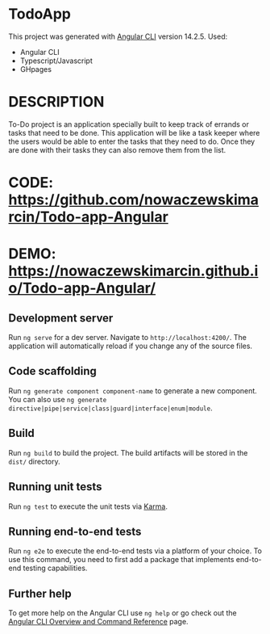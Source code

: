 # TodoApp

This project was generated with [Angular CLI](https://github.com/angular/angular-cli) version 14.2.5.
Used: 
* Angular CLI
* Typescript/Javascript
* GHpages

# DESCRIPTION

To-Do project is an application specially built to keep track of errands or tasks that need to be done. This application will be like a task keeper where the users would be able to enter the tasks that they need to do. Once they are done with their tasks they can also remove them from the list.

# CODE: https://github.com/nowaczewskimarcin/Todo-app-Angular


# DEMO: https://nowaczewskimarcin.github.io/Todo-app-Angular/

## Development server

Run `ng serve` for a dev server. Navigate to `http://localhost:4200/`. The application will automatically reload if you change any of the source files.

## Code scaffolding

Run `ng generate component component-name` to generate a new component. You can also use `ng generate directive|pipe|service|class|guard|interface|enum|module`.

## Build

Run `ng build` to build the project. The build artifacts will be stored in the `dist/` directory.

## Running unit tests

Run `ng test` to execute the unit tests via [Karma](https://karma-runner.github.io).

## Running end-to-end tests

Run `ng e2e` to execute the end-to-end tests via a platform of your choice. To use this command, you need to first add a package that implements end-to-end testing capabilities.

## Further help

To get more help on the Angular CLI use `ng help` or go check out the [Angular CLI Overview and Command Reference](https://angular.io/cli) page.
